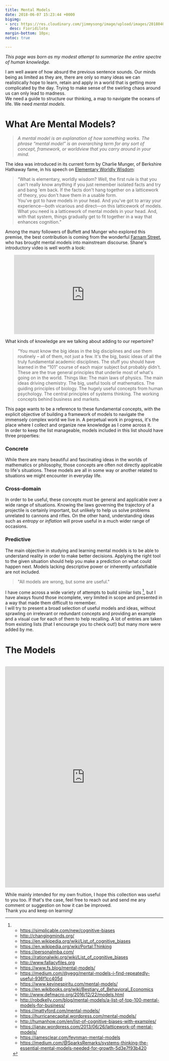 ```yaml
---
title: Mental Models
date: 2018-06-07 15:23:44 +0000
bigimg:
- src: https://res.cloudinary.com/jimmysong/image/upload/images/2018040501.jpg
  desc: Fioridiloto
margin-bottom: 10px;
notoc: true

---
```

_This page was born as my modest attempt to summarize the entire spectre of human knowledge._

I am well aware of how absurd the previous sentence sounds. Our minds being as limited as they are, there are only so many ideas we can realistically  hope to learn, retain and apply in a world that is getting more complicated by the day. Trying to make sense of the swirling chaos around us can only lead to madness.  
We need a guide to structure our thinking, a map to navigate the oceans of life. We need _mental models_.

# **What Are Mental Models?**

> _A mental model is an explanation of how something works. The phrase “mental model” is an overarching term for any sort of concept, framework, or worldview that you carry around in your mind._

The idea was introduced in its current form by Charlie Munger, of Berkshire Hathaway fame, in his speech on [Elementary Worldly Wisdom](https://old.ycombinator.com/munger.html):

> “What is elementary, worldly wisdom? Well, the first rule is that you can't really know anything if you just remember isolated facts and try and bang 'em back. If the facts don't hang together on a latticework of theory, you don't have them in a usable form.  
> You've got to have models in your head. And you've got to array your experience—both vicarious and direct—on this latticework of models. What you need is a latticework of mental models in your head. And, with that system, things gradually get to fit together in a way that enhances cognition.”

Among the many followers of Buffett and Munger who explored this premise, the best contribution is coming from the wonderful [Farnam Street](https://www.fs.blog/), who has brought mental models into mainstream discourse. Shane's introductory video is well worth a look:

<div style="text-align: center"><iframe src="https://player.vimeo.com/video/177585900" width="448" height="252" frameborder="0" webkitallowfullscreen mozallowfullscreen allowfullscreen></iframe></div>

What kinds of knowledge are we talking about adding to our repertoire?

> “You must know the big ideas in the big disciplines and use them routinely – all of them, not just a few.
> It's the big, basic ideas of all the truly fundamental academic disciplines. The stuff you should have learned in the “101” course of each major subject but probably didn't.  
> These are the true general principles that underlie most of what's going on in the world. Things like: The main laws of physics. The main ideas driving chemistry. The big, useful tools of mathematics. The guiding principles of biology. The hugely useful concepts from human psychology. The central principles of systems thinking. The working concepts behind business and markets.

This page wants to be a reference to these fundamental concepts, with the explicit objective of building a framework of models to navigate the immensely complex world we live in. A perpetual work in progress, it's  the place where I collect and organize new knowledge as I come across it.  
In order to keep the list manageable, models included in this list should have three properties:

### Concrete

While there are many beautiful and fascinating ideas in the worlds of mathematics or philosophy, those concepts are often not directly applicable to life's situations. These models are all in some way or another related to situations we might encounter in everyday life.

### Cross-domain

In order to be useful, these concepts must be general and applicable over a wide range of situations. Knowing the laws governing the trajectory of a projectile is certainly important, but unlikely to help us solve problems unrelated to cannons and rifles. On the other hand, understanding ideas such as _entropy_ or _inflation_ will prove useful in a much wider range of occasions.

### Predictive

The main objective in studying and learning mental models is to be able to understand reality in order to make better decisions. Applying the right tool to the given situation should help you make a prediction on what could happen next. Models lacking descriptive power or inherently unfalsifiable are not included.

> "All models are wrong, but some are useful."

I have come across a wide variety of attempts to build similar lists [^1], but I have always found those incomplete, very limited in scope and presented in a way that made them difficult to remember.  
I will try to present a broad selection of useful models and ideas, without sprawling on irrelevant or redundant concepts and providing an example and a visual cue for each of them to help recalling. A lot of entries are taken from existing lists (that I encourage you to check out!) but many more were added by me.

# The Models

</br>
<iframe class="airtable-embed" src="https://airtable.com/embed/shrh38l4EfHom0bnH?backgroundColor=blue&viewControls=on" frameborder="0" onmousewheel="" width="100%" height="700" style="background: transparent; border: 1px solid #ccc;"></iframe>

While mainly intended for my own fruition, I hope this collection was useful to you too. If that's the case, feel free to reach out and send me any comment or suggestion on how it can be improved.  
Thank you and keep on learning!

[^1]: * https://simplicable.com/new/cognitive-biases  
	* http://changingminds.org/  
	* https://en.wikipedia.org/wiki/List_of_cognitive_biases  
	* https://en.wikipedia.org/wiki/Portal:Thinking  
	* https://personalmba.com/  
	* https://rationalwiki.org/wiki/List_of_cognitive_biases  
	* http://www.fallacyfiles.org  
	* https://www.fs.blog/mental-models/    
	* https://medium.com/@yegg/mental-models-i-find-repeatedly-useful-936f1cc405d  
	* https://www.kevinespiritu.com/mental-models/
	* https://en.wikibooks.org/wiki/Bestiary_of_Behavioral_Economics
	* http://www.defmacro.org/2016/12/22/models.html
	* http://robdkelly.com/blog/mental-models/a-list-of-top-100-mental-models-for-business/
	* https://mattyford.com/mental-models/
	* https://hurricanecapital.wordpress.com/mental-models/
	* http://humanhow.com/en/list-of-cognitive-biases-with-examples/
	* https://janav.wordpress.com/2013/06/26/latticework-of-mental-models/
	* https://jamesclear.com/feynman-mental-models
	* https://medium.com/@SparksRemarks/systems-thinking-the-essential-mental-models-needed-for-growth-5d3e7f93b420